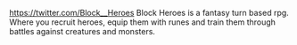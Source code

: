 https://twitter.com/Block__Heroes
Block Heroes is a fantasy turn based rpg. Where you recruit heroes, equip them with runes and train them through battles against creatures and monsters. 
